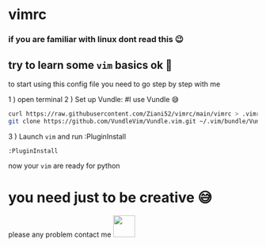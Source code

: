 # vimrc 
### if you are familiar with linux dont read this :wink:
## try to learn some `vim`  basics ok :raised_eyebrow:

to start using this config file you need to go step by step with me 

1 ) open terminal 
2 ) Set up Vundle: #I use Vundle :sweat_smile:
```bash
curl https://raw.githubusercontent.com/Ziani52/vimrc/main/vimrc > .vimrc # to create vimrc file
git clone https://github.com/VundleVim/Vundle.vim.git ~/.vim/bundle/Vundle.vim
```
3 ) Launch `vim` and run :PluginInstall
```
:PluginInstall
```
now your `vim` are ready for python

# you need just to be creative :sweat_smile:

please any problem contact me <a href="https://twitter.com/0xtz_52"><img height="44" width="44" src="https://unpkg.com/simple-icons@3.4.0/icons/twitter.svg" /></a>
